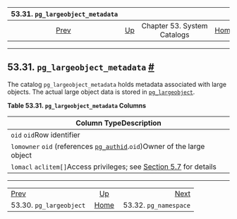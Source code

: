 

|               53.31. `pg_largeobject_metadata`               |                                                   |                             |                                                       |                                                          |
| :----------------------------------------------------------: | :------------------------------------------------ | :-------------------------: | ----------------------------------------------------: | -------------------------------------------------------: |
| [Prev](catalog-pg-largeobject.html "53.30. pg_largeobject")  | [Up](catalogs.html "Chapter 53. System Catalogs") | Chapter 53. System Catalogs | [Home](index.html "PostgreSQL 17devel Documentation") |  [Next](catalog-pg-namespace.html "53.32. pg_namespace") |

***

## 53.31. `pg_largeobject_metadata` [#](#CATALOG-PG-LARGEOBJECT-METADATA)

The catalog `pg_largeobject_metadata` holds metadata associated with large objects. The actual large object data is stored in [`pg_largeobject`](catalog-pg-largeobject.html "53.30. pg_largeobject").

**Table 53.31. `pg_largeobject_metadata` Columns**

| Column TypeDescription                                                                                               |
| -------------------------------------------------------------------------------------------------------------------- |
| `oid` `oid`Row identifier                                                                                            |
| `lomowner` `oid` (references [`pg_authid`](catalog-pg-authid.html "53.8. pg_authid").`oid`)Owner of the large object |
| `lomacl` `aclitem[]`Access privileges; see [Section 5.7](ddl-priv.html "5.7. Privileges") for details                |

***

|                                                              |                                                       |                                                          |
| :----------------------------------------------------------- | :---------------------------------------------------: | -------------------------------------------------------: |
| [Prev](catalog-pg-largeobject.html "53.30. pg_largeobject")  |   [Up](catalogs.html "Chapter 53. System Catalogs")   |  [Next](catalog-pg-namespace.html "53.32. pg_namespace") |
| 53.30. `pg_largeobject`                                      | [Home](index.html "PostgreSQL 17devel Documentation") |                                    53.32. `pg_namespace` |
